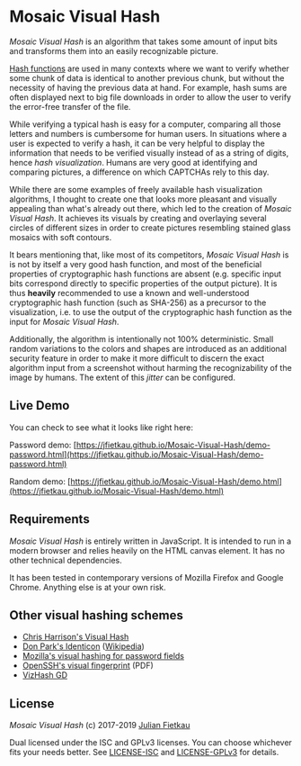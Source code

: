 # Mosaic Visual Hash

*Mosaic Visual Hash* is an algorithm that takes some amount of input bits and transforms them into an easily recognizable picture.

[Hash functions](https://en.wikipedia.org/wiki/Hash_function) are used in many contexts where we want to verify whether some chunk of data is identical to another previous chunk, but without the necessity of having the previous data at hand. For example, hash sums are often displayed next to big file downloads in order to allow the user to verify the error-free transfer of the file.

While verifying a typical hash is easy for a computer, comparing all those letters and numbers is cumbersome for human users. In situations where a user is expected to verify a hash, it can be very helpful to display the information that needs to be verified visually instead of as a string of digits, hence *hash visualization*. Humans are very good at identifying and comparing pictures, a difference on which CAPTCHAs rely to this day.

While there are some examples of freely available hash visualization algorithms, I thought to create one that looks more pleasant and visually appealing than what's already out there, which led to the creation of *Mosaic Visual Hash*. It achieves its visuals by creating and overlaying several circles of different sizes in order to create pictures resembling stained glass mosaics with soft contours.

It bears mentioning that, like most of its competitors, *Mosaic Visual Hash* is is not by itself a very good hash function, and most of the beneficial properties of cryptographic hash functions are absent (e.g. specific input bits correspond directly to specific properties of the output picture). It is thus **heavily** recommended to use a known and well-understood cryptographic hash function (such as SHA-256) as a precursor to the visualization, i.e. to use the output of the cryptographic hash function as the input for *Mosaic Visual Hash*.

Additionally, the algorithm is intentionally not 100% deterministic. Small random variations to the colors and shapes are introduced as an additional security feature in order to make it more difficult to discern the exact algorithm input from a screenshot without harming the recognizability of the image by humans. The extent of this *jitter* can be configured.

## Live Demo

You can check to see what it looks like right here:

Password demo: [https://jfietkau.github.io/Mosaic-Visual-Hash/demo-password.html](https://jfietkau.github.io/Mosaic-Visual-Hash/demo-password.html)

Random demo: [https://jfietkau.github.io/Mosaic-Visual-Hash/demo.html](https://jfietkau.github.io/Mosaic-Visual-Hash/demo.html)

## Requirements

*Mosaic Visual Hash* is entirely written in JavaScript. It is intended to run in a modern browser and relies heavily on the HTML canvas element. It has no other technical dependencies.

It has been tested in contemporary versions of Mozilla Firefox and Google Chrome. Anything else is at your own risk.

## Other visual hashing schemes

* [Chris Harrison's Visual Hash](http://www.chrisharrison.net/projects/visualhash/)
* [Don Park's Identicon](https://github.com/donpark/identicon) ([Wikipedia](https://en.wikipedia.org/wiki/Identicon))
* [Mozilla's visual hashing for password fields](https://wiki.mozilla.org/Identity/Watchdog/Visual_Hashing)
* [OpenSSH's visual fingerprint](http://dirk-loss.de/sshvis/drunken_bishop.pdf) (PDF)
* [VizHash GD](http://sebsauvage.net/wiki/doku.php?id=php:vizhash_gd)

## License

*Mosaic Visual Hash* (c) 2017-2019 [Julian Fietkau](https://github.com/jfietkau)

Dual licensed under the ISC and GPLv3 licenses. You can choose whichever fits your needs better. See [LICENSE-ISC](LICENSE-ISC) and [LICENSE-GPLv3](LICENSE-GPLv3) for details.

